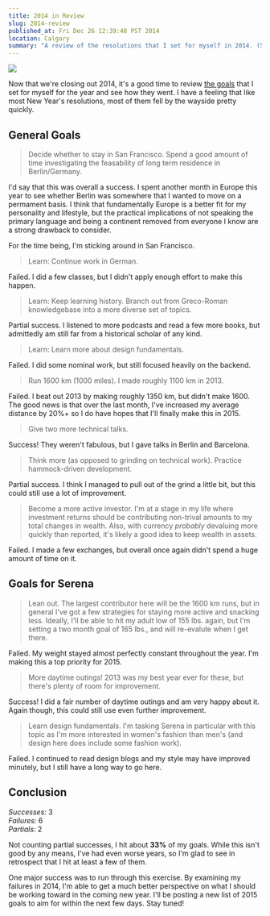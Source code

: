 ```yaml
---
title: 2014 in Review
slug: 2014-review
published_at: Fri Dec 26 12:39:48 PST 2014
location: Calgary
summary: "A review of the resolutions that I set for myself in 2014. (Spoiler alert: my NY resolutions could use some help.)"
---
```


<img src="https://farm8.staticflickr.com/7466/15494438243_7083c83661.jpg">

Now that we're closing out 2014, it's a good time to review [the goals](/2014-resolutions) that I set for myself for the year and see how they went. I have a feeling that like most New Year's resolutions, most of them fell by the wayside pretty quickly.

## General Goals

> Decide whether to stay in San Francisco. Spend a good amount of time investigating the feasability of long term residence in Berlin/Germany.

I'd say that this was overall a success. I spent another month in Europe this year to see whether Berlin was somewhere that I wanted to move on a permament basis. I think that fundamentally Europe is a better fit for my personality and lifestyle, but the practical implications of not speaking the primary language and being a continent removed from everyone I know are a strong drawback to consider.

For the time being, I'm sticking around in San Francisco.

> Learn: Continue work in German.

Failed. I did a few classes, but I didn't apply enough effort to make this happen.

> Learn: Keep learning history. Branch out from Greco-Roman knowledgebase into a more diverse set of topics.

Partial success. I listened to more podcasts and read a few more books, but admittedly am still far from a historical scholar of any kind.

> Learn: Learn more about design fundamentals.

Failed. I did some nominal work, but still focused heavily on the backend.

> Run 1600 km (1000 miles). I made roughly 1100 km in 2013.

Failed. I beat out 2013 by making roughly 1350 km, but didn't make 1600. The good news is that over the last month, I've increased my average distance by 20%+ so I do have hopes that I'll finally make this in 2015.

> Give two more technical talks.

Success! They weren't fabulous, but I gave talks in Berlin and Barcelona.

> Think more (as opposed to grinding on technical work). Practice hammock-driven development.

Partial success. I think I managed to pull out of the grind a little bit, but this could still use a lot of improvement.

> Become a more active investor. I'm at a stage in my life where investment returns should be contributing non-trival amounts to my total changes in wealth. Also, with currency _probably_ devaluing more quickly than reported, it's likely a good idea to keep wealth in assets.

Failed. I made a few exchanges, but overall once again didn't spend a huge amount of time on it.

## Goals for Serena

> Lean out. The largest contributor here will be the 1600 km runs, but in general I've got a few strategies for staying more active and snacking less. Ideally, I'll be able to hit my adult low of 155 lbs. again, but I'm setting a two month goal of 165 lbs., and will re-evalute when I get there.

Failed. My weight stayed almost perfectly constant throughout the year. I'm making this a top priority for 2015.

> More daytime outings! 2013 was my best year ever for these, but there's plenty of room for improvement.

Success! I did a fair number of daytime outings and am very happy about it. Again though, this could still use even further improvement.

> Learn design fundamentals. I'm tasking Serena in particular with this topic as I'm more interested in women's fashion than men's (and design here does include some fashion work).

Failed. I continued to read design blogs and my style may have improved minutely, but I still have a long way to go here.

## Conclusion

*Successes:* 3<br>
*Failures:* 6<br>
*Partials:* 2<br>

Not counting partial successes, I hit about **33%** of my goals. While this isn't good by any means, I've had even worse years, so I'm glad to see in retrospect that I hit at least a few of them.

One major success was to run through this exercise. By examining my failures in 2014, I'm able to get a much better perspective on what I should be working toward in the coming new year. I'll be posting a new list of 2015 goals to aim for within the next few days. Stay tuned!
